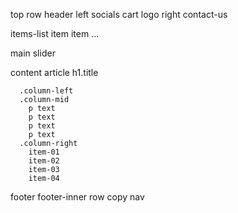top row
header
  left
    socials
    cart
  logo
  right
    contact-us

  items-list
    item
    item
    ...


main
  slider

  content
    article
      h1.title

      .column-left
      .column-mid
        p text
        p text
        p text
        p text
      .column-right
        item-01
        item-02
        item-03
        item-04


footer
  footer-inner
    row
      copy
      nav

